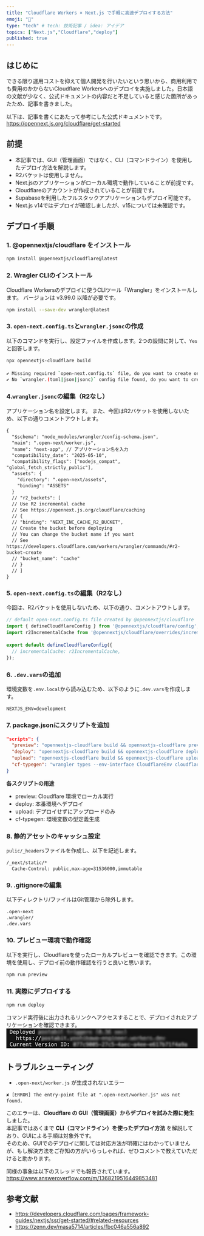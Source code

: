 ```yaml
---
title: "Cloudflare Workers × Next.js で手軽に高速デプロイする方法"
emoji: "🚀"
type: "tech" # tech: 技術記事 / idea: アイデア
topics: ["Next.js","Cloudflare","deploy"]
published: true
---
```

## はじめに
できる限り運用コストを抑えて個人開発を行いたいという思いから、商用利用でも費用のかからないCloudflare Workersへのデプロイを実施しました。日本語の文献が少なく、公式ドキュメントの内容だと不足していると感じた箇所があったため、記事を書きました。

以下は、記事を書くにあたって参考にした公式ドキュメントです。
https://opennext.js.org/cloudflare/get-started

## 前提
- 本記事では、GUI（管理画面）ではなく、CLI（コマンドライン）を使用したデプロイ方法を解説します。
- R2バケットは使用しません。
- Next.jsのアプリケーションがローカル環境で動作していることが前提です。
- Cloudflareのアカウントが作成されていることが前提です。
- Supabaseを利用したフルスタックアプリケーションもデプロイ可能です。
- Next.js v14ではデプロイが確認しましたが、v15については未確認です。


## デプロイ手順

### 1. @opennextjs/cloudflare をインストール
```bash
npm install @opennextjs/cloudflare@latest
```

### 2. Wragler CLIのインストール
Cloudflare Workersのデプロイに使うCLIツール「Wrangler」をインストールします。
バージョンは v3.99.0 以降が必要です。
```bash
npm install --save-dev wrangler@latest
```

### 3. `open-next.config.ts`と`wrangler.jsonc`の作成
以下のコマンドを実行し、設定ファイルを作成します。2つの設問に対して、`Yes`と回答します。
```bash
npx opennextjs-cloudflare build

✔ Missing required `open-next.config.ts` file, do you want to create one? (Y/n) · true
✔ No `wrangler.(toml|json|jsonc)` config file found, do you want to create one? (Y/n) · true
```

### 4.`wrangler.jsonc`の編集（R2なし）
アプリケーション名を設定します。
また、今回はR2バケットを使用しないため、以下の通りコメントアウトします。
```json:wrangler.jsonc
{
  "$schema": "node_modules/wrangler/config-schema.json",
  "main": ".open-next/worker.js",
  "name": "next-app", // アプリケーション名を入力
  "compatibility_date": "2025-05-10",
  "compatibility_flags": ["nodejs_compat", "global_fetch_strictly_public"],
  "assets": {
    "directory": ".open-next/assets",
    "binding": "ASSETS"
  }
  // "r2_buckets": [
  // Use R2 incremental cache
  // See https://opennext.js.org/cloudflare/caching
  // {
  // "binding": "NEXT_INC_CACHE_R2_BUCKET",
  // Create the bucket before deploying
  // You can change the bucket name if you want
  // See https://developers.cloudflare.com/workers/wrangler/commands/#r2-bucket-create
  // "bucket_name": "cache"
  // }
  // ]
}
```

### 5. `open-next.config.ts`の編集（R2なし）
今回は、R2バケットを使用しないため、以下の通り、コメントアウトします。
```js:open-next.config.ts
// default open-next.config.ts file created by @opennextjs/cloudflare
import { defineCloudflareConfig } from '@opennextjs/cloudflare/config';
import r2IncrementalCache from '@opennextjs/cloudflare/overrides/incremental-cache/r2-incremental-cache';

export default defineCloudflareConfig({
  // incrementalCache: r2IncrementalCache,
});
```

### 6. `.dev.vars`の追加
環境変数を`.env.local`から読み込むため、以下のように`.dev.vars`を作成します。
```:.dev.vars
NEXTJS_ENV=development
```

### 7. package.jsonにスクリプトを追加
```json:package.json
"scripts": {
  "preview": "opennextjs-cloudflare build && opennextjs-cloudflare preview",
  "deploy": "opennextjs-cloudflare build && opennextjs-cloudflare deploy",
  "upload": "opennextjs-cloudflare build && opennextjs-cloudflare upload",
  "cf-typegen": "wrangler types --env-interface CloudflareEnv cloudflare-env.d.ts"
}
```
**各スクリプトの用途**
- preview: Cloudflare 環境でローカル実行
- deploy: 本番環境へデプロイ
- upload: デプロイせずにアップロードのみ
- cf-typegen: 環境変数の型定義生成

### 8. 静的アセットのキャッシュ設定
`pulic/_headers`ファイルを作成し、以下を記述します。
```:public/_headers
/_next/static/*
  Cache-Control: public,max-age=31536000,immutable
```

### 9. .gitignoreの編集
以下ディレクトリ/ファイルはGit管理から除外します。
```:gitignore
.open-next
.wrangler/
.dev.vars
```

### 10. プレビュー環境で動作確認
以下を実行し、Cloudflareを使ったローカルプレビューを確認できます。この環境を使用し、デプロイ前の動作確認を行うと良いと思います。
```bash
npm run preview
```

### 11. 実際にデプロイする
```bash
npm run deploy
```
コマンド実行後に出力されるリンクへアクセスすることで、デプロイされたアプリケーションを確認できます。
![](/images/cloudflare-workers-nextjs-deploy/image01.png)

## トラブルシューティング
- `.open-next/worker.js` が生成されないエラー
```
✘ [ERROR] The entry-point file at ".open-next/worker.js" was not found.
```
このエラーは、**Cloudflare の GUI（管理画面）からデプロイを試みた際に発生**しました。  
本記事ではあくまで **CLI（コマンドライン）を使ったデプロイ方法** を解説しており、GUIによる手順は対象外です。  
そのため、GUIでのデプロイに関しては対応方法が明確にはわかっていませんが、もし解決方法をご存知の方がいらっしゃれば、ぜひコメントで教えていただけると助かります。

同様の事象は以下のスレッドでも報告されています。
https://www.answeroverflow.com/m/1368219516449853481


## 参考文献
- https://developers.cloudflare.com/pages/framework-guides/nextjs/ssr/get-started/#related-resources
- https://zenn.dev/masa5714/articles/fbc046a556a892
